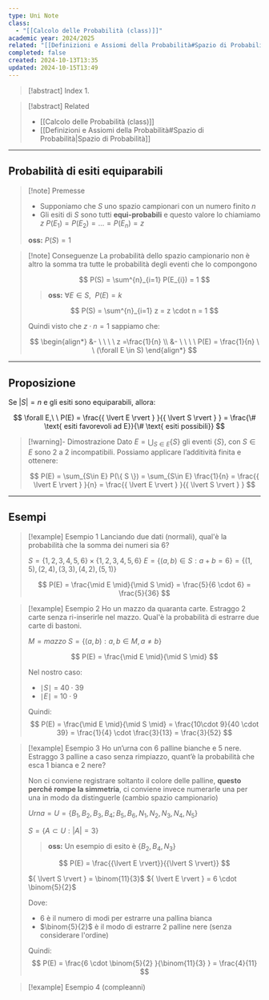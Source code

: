 ```yaml
---
type: Uni Note
class:
  - "[[Calcolo delle Probabilità (class)]]"
academic year: 2024/2025
related: "[[Definizioni e Assiomi della Probabilità#Spazio di Probabilità]]"
completed: false
created: 2024-10-13T13:35
updated: 2024-10-15T13:49
---
```

>[!abstract] Index
>1. 

>[!abstract] Related
>- [[Calcolo delle Probabilità (class)]]
>- [[Definizioni e Assiomi della Probabilità#Spazio di Probabilità|Spazio di Probabilità]]

---

## Probabilità di esiti equiparabili

>[!note] Premesse
>- Supponiamo che $S$ uno spazio campionari con un numero finito $n$
>- Gli esiti di $S$ sono tutti **equi-probabili** e questo valore lo chiamiamo $z$ $P(E_{1}) = P(E_{2}) = \dots = P(E_{n}) = z$
>
>**oss:** $P(S) = 1$

>[!note] Conseguenze
>La probabilità dello spazio campionario non è altro la somma tra tutte le probabilità degli eventi che lo compongono
>
>$$
>P(S) = \sum^{n}_{i=1} P(E_{i}) = 1
>$$
>
>>**oss:** $\forall  E \in S,\ \ P(E) = k$
>
>$$
>P(S) = \sum^{n}_{i=1} z = z \cdot  n = 1
>$$
>
>Quindi visto che $z\cdot n = 1$ sappiamo che:
>
>$$
>\begin{align*}
>&- \ \ \ \ z =\frac{1}{n} \\
>&- \ \ \ \ P(E) = \frac{1}{n} \ \ (\forall E \in S)
>\end{align*}
>$$

---
## Proposizione

Se ${ \lvert S \rvert } = n$ e gli esiti sono equiparabili, allora:

$$
\forall E,\ \ P(E) = \frac{{ \lvert E \rvert }  }{{ \lvert S \rvert }  } = \frac{\# \text{ esiti favorevoli ad E}}{\# \text{ esiti possibili}}
$$

>[!warning]- Dimostrazione
>Dato $E = \bigcup_{S \in E} \{ S \}$ gli eventi $\{ S \}$, con $S \in E$ sono 2 a 2 incompatibili. Possiamo applicare l’additività finita e ottenere:
>
>$$
>P(E) = \sum_{S\in E} P(\{ S \}) = \sum_{S\in E} \frac{1}{n} = \frac{{ \lvert E \rvert }  }{n} = \frac{{ \lvert E \rvert }  }{{ \lvert S \rvert }  }
>$$

---
## Esempi

>[!example] Esempio 1
>Lanciando due dati (normali), qual'è la probabilità che la somma dei numeri sia 6?
>
>$S = \{1,2,3,4,5,6\} \times \{1,2,3,4,5,6\}$
>$E = \{ (a,b)\in S: a+b =6 \} = \{ (1,5), (2,4), (3,3), (4,2), (5,1) \}$ 
>
>$$
>P(E) = \frac{\mid E \mid}{\mid S \mid} = \frac{5}{6 \cdot  6} = \frac{5}{36}
>$$

>[!example] Esempio 2
>Ho un mazzo da quaranta carte. Estraggo 2 carte senza ri-inserirle nel mazzo. Qual'è la probabilità di estrarre due carte di bastoni.
>
>$M = mazzo$
>$S = \{ (a,b): a,b \in M, a \not=b \}$
>
>$$
>P(E) = \frac{\mid E \mid}{\mid S \mid}
>$$
>
>Nel nostro caso:
>- $\mid S\mid$ = $40 \cdot 39$
>- $\mid E \mid$ = $10 \cdot 9$
>
>Quindi: 
>$$
>P(E) = \frac{\mid E \mid}{\mid S \mid} = \frac{10\cdot  9}{40 \cdot 39} = \frac{1}{4} \cdot  \frac{3}{13} = \frac{3}{52}
>$$

>[!example] Esempio 3
>Ho un’urna con 6 palline bianche e 5 nere. Estraggo 3 palline a caso senza rimpiazzo, quant’è la probabilità che esca 1 bianca e 2 nere?
>
>Non ci conviene registrare soltanto il colore delle palline, **questo perché rompe la simmetria**, ci conviene invece numerarle una per una in modo da distinguerle (cambio spazio campionario)
>
>$Urna = U = \{ B_{1}, B_{2}, B_{3},B_{4};B_{5},B_{6},N_{1},N_{2},N_{3},N_{4},N_{5} \}$
>
>$S = \{ A \subset U: \lvert A \rvert =  3\}$
>
>>**oss:** Un esempio di esito è $\{ B_{2},B_{4},N_{3} \}$
>
>$$
>P(E) = \frac{{\lvert E \rvert}}{{\lvert S \rvert}}
>$$
>
>${ \lvert S \rvert } = \binom{11}{3}$ 
>${ \lvert E \rvert }  = 6 \cdot \binom{5}{2}$
>
>Dove:
>- 6 è il numero di modi per estrarre una pallina bianca
>- $\binom{5}{2}$ è il modo di estrarre 2 palline nere (senza considerare l'ordine)
>
>Quindi:
>$$
>P(E) = \frac{6 \cdot  \binom{5}{2} }{\binom{11}{3} } = \frac{4}{11}
>$$

>[!example] Esempio 4 (compleanni)

